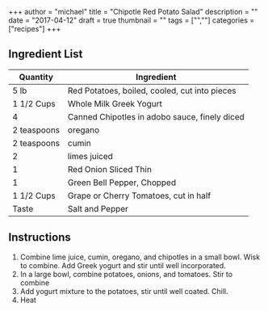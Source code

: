 +++
author = "michael"
title = "Chipotle Red Potato Salad"
description = ""
date = "2017-04-12"
draft = true
thumbnail = ""
tags = ["",""]
categories = ["recipes"]
+++

## Ingredient List
Quantity | Ingredient
----|----
5 lb | Red Potatoes, boiled, cooled, cut into pieces
1 1/2 Cups | Whole Milk Greek Yogurt
4 | Canned Chipotles in adobo sauce, finely diced
2 teaspoons | oregano
2 teaspoons | cumin
2 | limes juiced
1 | Red Onion Sliced Thin
1 | Green Bell Pepper, Chopped
1 1/2 Cups | Grape or Cherry Tomatoes, cut in half
Taste | Salt and Pepper


## Instructions
1. Combine lime juice, cumin, oregano, and chipotles in a small bowl. Wisk to combine. Add Greek yogurt and stir until well incorporated.
2. In a large bowl, combine potatoes, onions, and tomatoes. Stir to combine
3. Add yogurt mixture to the potatoes, stir until well coated. Chill.
4. Heat
